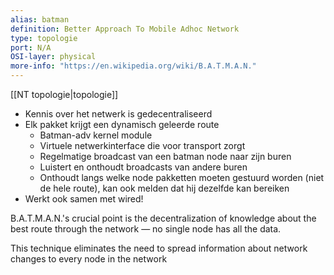```yaml
---
alias: batman
definition: Better Approach To Mobile Adhoc Network
type: topologie
port: N/A
OSI-layer: physical
more-info: "https://en.wikipedia.org/wiki/B.A.T.M.A.N."
---
```

[[NT topologie|topologie]]

- Kennis over het netwerk is gedecentraliseerd
- Elk pakket krijgt een dynamisch geleerde route
	- Batman-adv kernel module
	- Virtuele netwerkinterface die voor transport zorgt
	- Regelmatige broadcast van een batman node naar zijn buren
	- Luistert en onthoudt broadcasts van andere buren 
	- Onthoudt langs welke node pakketten moeten gestuurd worden (niet de hele route), kan ook melden dat hij dezelfde kan bereiken
- Werkt ook samen met wired!

B.A.T.M.A.N.'s crucial point is the decentralization of knowledge about the best route through the network — no single node has all the data. 

This technique eliminates the need to spread information about network changes to every node in the network